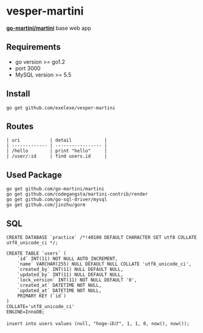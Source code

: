 vesper-martini
=====================
**[go-martini/martini](https://github.com/go-martini/martini)** base web app

Requirements
------------
* go version >= go1.2
* port 3000
* MySQL version >= 5.5

Install
-------
`go get github.com/exelexe/vesper-martini`

Routes
------
```
| uri           | detail            |
| ------------- | ----------------- |
| /hello        | print "hello"     |
| /user/:id     | find users.id     |
```

Used Package
------------
```
go get github.com/go-martini/martini
go get github.com/codegangsta/martini-contrib/render
go get github.com/go-sql-driver/mysql
go get github.com/jinzhu/gorm
```

SQL
---
```
CREATE DATABASE `practice` /*!40100 DEFAULT CHARACTER SET utf8 COLLATE utf8_unicode_ci */;

CREATE TABLE `users` (
	`id` INT(11) NOT NULL AUTO_INCREMENT,
	`name` VARCHAR(255) NULL DEFAULT NULL COLLATE 'utf8_unicode_ci',
	`created_by` INT(11) NULL DEFAULT NULL,
	`updated_by` INT(11) NULL DEFAULT NULL,
	`lock_version` INT(11) NOT NULL DEFAULT '0',
	`created_at` DATETIME NOT NULL,
	`updated_at` DATETIME NOT NULL,
	PRIMARY KEY (`id`)
)
COLLATE='utf8_unicode_ci'
ENGINE=InnoDB;

insert into users values (null, "hoge-ほげ", 1, 1, 0, now(), now());
```
